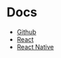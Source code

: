 # Docs

- [Github](https://github.com/haapio/docs/blob/master/github.md)
- [React](https://github.com/haapio/docs/blob/master/react.md)
- [React Native](https://github.com/haapio/docs/blob/master/react-native.md)
